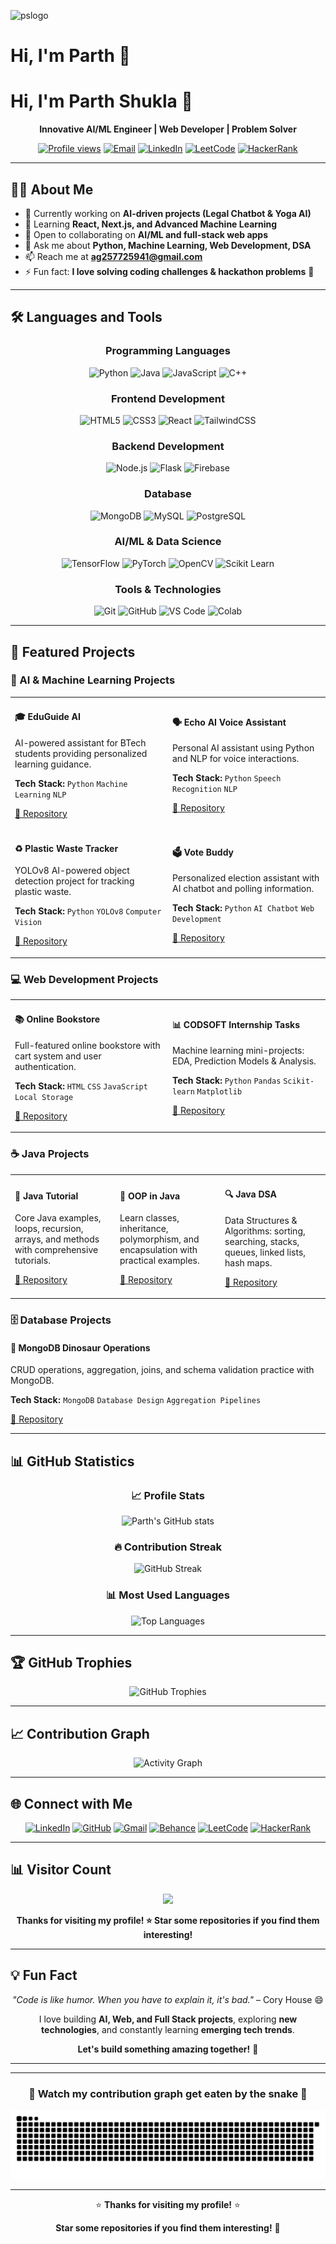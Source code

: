 ![pslogo](https://github.com/user-attachments/assets/03a78011-5d69-4d12-a984-38f8607a31c6)


# Hi, I'm Parth 👋

# Hi, I'm Parth Shukla 👋

<div align="center">
  
  **Innovative AI/ML Engineer | Web Developer | Problem Solver**
  
  [![Profile views](https://komarev.com/ghpvc/?username=Parth-ctrl490&label=Profile%20views&color=0e75b6&style=flat)](https://github.com/Parth-ctrl490)
  [![Email](https://img.shields.io/badge/Email-Contact-red?style=flat&logo=gmail)](mailto:2k23.psitaiml2310215@gmail.com)
  [![LinkedIn](https://img.shields.io/badge/LinkedIn-Connect-blue?style=flat&logo=linkedin)](https://www.linkedin.com/in/parth-shukla-0b5a57287)
  [![LeetCode](https://img.shields.io/badge/LeetCode-Profile-orange?style=flat&logo=leetcode)](https://leetcode.com/your-profile)
  [![HackerRank](https://img.shields.io/badge/HackerRank-Profile-green?style=flat&logo=hackerrank)](https://www.hackerrank.com/your-profile)

</div>

---

## 🙋‍♂️ About Me

- 🔭 Currently working on **AI-driven projects (Legal Chatbot & Yoga AI)**
- 🌱 Learning **React, Next.js, and Advanced Machine Learning**
- 👯 Open to collaborating on **AI/ML and full-stack web apps**
- 💬 Ask me about **Python, Machine Learning, Web Development, DSA**
- 📫 Reach me at **ag257725941@gmail.com**
- ⚡ Fun fact: **I love solving coding challenges & hackathon problems** 🚀

---

## 🛠️ Languages and Tools

<div align="center">

### Programming Languages
![Python](https://img.shields.io/badge/Python-3776AB?style=for-the-badge&logo=python&logoColor=white)
![Java](https://img.shields.io/badge/Java-ED8B00?style=for-the-badge&logo=openjdk&logoColor=white)
![JavaScript](https://img.shields.io/badge/JavaScript-F7DF1E?style=for-the-badge&logo=javascript&logoColor=black)
![C++](https://img.shields.io/badge/C++-00599C?style=for-the-badge&logo=cplusplus&logoColor=white)

### Frontend Development
![HTML5](https://img.shields.io/badge/HTML5-E34F26?style=for-the-badge&logo=html5&logoColor=white)
![CSS3](https://img.shields.io/badge/CSS3-1572B6?style=for-the-badge&logo=css3&logoColor=white)
![React](https://img.shields.io/badge/React-20232A?style=for-the-badge&logo=react&logoColor=61DAFB)
![TailwindCSS](https://img.shields.io/badge/Tailwind_CSS-38B2AC?style=for-the-badge&logo=tailwind-css&logoColor=white)

### Backend Development
![Node.js](https://img.shields.io/badge/Node.js-43853D?style=for-the-badge&logo=node.js&logoColor=white)
![Flask](https://img.shields.io/badge/Flask-000000?style=for-the-badge&logo=flask&logoColor=white)
![Firebase](https://img.shields.io/badge/Firebase-039BE5?style=for-the-badge&logo=Firebase&logoColor=white)

### Database
![MongoDB](https://img.shields.io/badge/MongoDB-4EA94B?style=for-the-badge&logo=mongodb&logoColor=white)
![MySQL](https://img.shields.io/badge/MySQL-00000F?style=for-the-badge&logo=mysql&logoColor=white)
![PostgreSQL](https://img.shields.io/badge/PostgreSQL-316192?style=for-the-badge&logo=postgresql&logoColor=white)

### AI/ML & Data Science
![TensorFlow](https://img.shields.io/badge/TensorFlow-FF6F00?style=for-the-badge&logo=tensorflow&logoColor=white)
![PyTorch](https://img.shields.io/badge/PyTorch-EE4C2C?style=for-the-badge&logo=pytorch&logoColor=white)
![OpenCV](https://img.shields.io/badge/OpenCV-27338e?style=for-the-badge&logo=OpenCV&logoColor=white)
![Scikit Learn](https://img.shields.io/badge/scikit_learn-F7931E?style=for-the-badge&logo=scikit-learn&logoColor=white)

### Tools & Technologies
![Git](https://img.shields.io/badge/GIT-E44C30?style=for-the-badge&logo=git&logoColor=white)
![GitHub](https://img.shields.io/badge/GitHub-100000?style=for-the-badge&logo=github&logoColor=white)
![VS Code](https://img.shields.io/badge/VS_Code-0078d4?style=for-the-badge&logo=visual%20studio%20code&logoColor=white)
![Colab](https://img.shields.io/badge/Colab-F9AB00?style=for-the-badge&logo=googlecolab&color=525252)

</div>

---

## 🚀 Featured Projects

### 🤖 AI & Machine Learning Projects

<table>
<tr>
<td width="50%">


#### 🎓 EduGuide AI
AI-powered assistant for BTech students providing personalized learning guidance.

**Tech Stack:** `Python` `Machine Learning` `NLP`

[🔗 Repository](https://github.com/Parth-ctrl490/EduGuide-AI)

</td>
<td width="50%">

#### 🗣️ Echo AI Voice Assistant
Personal AI assistant using Python and NLP for voice interactions.

**Tech Stack:** `Python` `Speech Recognition` `NLP`

[🔗 Repository](https://github.com/Parth-ctrl490/Echo-Assistant)

</td>
</tr>
<tr>
<td width="50%">

#### ♻️ Plastic Waste Tracker
YOLOv8 AI-powered object detection project for tracking plastic waste.

**Tech Stack:** `Python` `YOLOv8` `Computer Vision`

[🔗 Repository](https://github.com/Parth-ctrl490/Plastic-Waste-Tracker)

</td>
<td width="50%">

#### 🗳️ Vote Buddy
Personalized election assistant with AI chatbot and polling information.

**Tech Stack:** `Python` `AI Chatbot` `Web Development`

[🔗 Repository](https://github.com/Parth-ctrl490/Vote-Buddy)

</td>
</tr>
</table>

### 💻 Web Development Projects

<table>
<tr>
<td width="50%">

#### 📚 Online Bookstore
Full-featured online bookstore with cart system and user authentication.

**Tech Stack:** `HTML` `CSS` `JavaScript` `Local Storage`

[🔗 Repository](https://github.com/Parth-ctrl490/bookstore)

</td>
<td width="50%">

#### 📊 CODSOFT Internship Tasks
Machine learning mini-projects: EDA, Prediction Models & Analysis.

**Tech Stack:** `Python` `Pandas` `Scikit-learn` `Matplotlib`

[🔗 Repository](https://github.com/Parth-ctrl490/CODSOFT)

</td>
</tr>
</table>

### ☕ Java Projects

<table>
<tr>
<td width="33%">

#### 📖 Java Tutorial
Core Java examples, loops, recursion, arrays, and methods with comprehensive tutorials.

[🔗 Repository](https://github.com/Parth-ctrl490/Java-Tutorial)

</td>
<td width="33%">

#### 🎯 OOP in Java
Learn classes, inheritance, polymorphism, and encapsulation with practical examples.

[🔗 Repository](https://github.com/Parth-ctrl490/OOPS-in-Java)

</td>
<td width="33%">

#### 🔍 Java DSA
Data Structures & Algorithms: sorting, searching, stacks, queues, linked lists, hash maps.

[🔗 Repository](https://github.com/Parth-ctrl490/Java-DSA)

</td>
</tr>
</table>

### 🗄️ Database Projects

#### 🦕 MongoDB Dinosaur Operations
CRUD operations, aggregation, joins, and schema validation practice with MongoDB.

**Tech Stack:** `MongoDB` `Database Design` `Aggregation Pipelines`

[🔗 Repository](https://github.com/Parth-ctrl490/MongoDB)

---

## 📊 GitHub Statistics

<div align="center">

### 📈 Profile Stats
![Parth's GitHub stats](https://github-readme-stats.vercel.app/api?username=Parth-ctrl490&show_icons=true&theme=tokyonight&hide_border=true&include_all_commits=true&count_private=true)

### 🔥 Contribution Streak
![GitHub Streak](https://github-readme-streak-stats.herokuapp.com/?user=Parth-ctrl490&theme=tokyonight&hide_border=true)

### 📊 Most Used Languages
![Top Languages](https://github-readme-stats.vercel.app/api/top-langs/?username=Parth-ctrl490&layout=compact&theme=tokyonight&hide_border=true&langs_count=8)

</div>

---

## 🏆 GitHub Trophies

<div align="center">

![GitHub Trophies](https://github-profile-trophy.vercel.app/?username=Parth-ctrl490&theme=tokyonight&no-frame=true&no-bg=false&margin-w=4)

</div>

---

## 📈 Contribution Graph

<div align="center">

![Activity Graph](https://github-readme-activity-graph.vercel.app/graph?username=Parth-ctrl490&bg_color=1a1b27&color=be90f2&line=638fda&point=35aea1&area=true&hide_border=true)

</div>

---

## 🌐 Connect with Me

<div align="center">

[![LinkedIn](https://img.shields.io/badge/LinkedIn-0077B5?style=for-the-badge&logo=linkedin&logoColor=white)](https://www.linkedin.com/in/parth-shukla-0b5a57287)
[![GitHub](https://img.shields.io/badge/GitHub-100000?style=for-the-badge&logo=github&logoColor=white)](https://github.com/Parth-ctrl490)
[![Gmail](https://img.shields.io/badge/Gmail-D14836?style=for-the-badge&logo=gmail&logoColor=white)](mailto:ag257725941@gmail.com)
[![Behance](https://img.shields.io/badge/Behance-1769FF?style=for-the-badge&logo=behance&logoColor=white)](https://behance.net/)
[![LeetCode](https://img.shields.io/badge/LeetCode-000000?style=for-the-badge&logo=LeetCode&logoColor=#d16c06)](https://leetcode.com/)
[![HackerRank](https://img.shields.io/badge/HackerRank-2EC866?style=for-the-badge&logo=HackerRank&logoColor=white)](https://www.hackerrank.com/)

</div>

---

## 📊 Visitor Count

<div align="center">

[![](https://visitcount.itsvg.in/api?id=Parth-ctrl490&icon=2&color=6)](https://visitcount.itsvg.in)

**Thanks for visiting my profile! ⭐ Star some repositories if you find them interesting!**

</div>

---

## 💡 Fun Fact

<div align="center">

*"Code is like humor. When you have to explain it, it's bad."* – Cory House 😄

I love building **AI, Web, and Full Stack projects**, exploring **new technologies**, and constantly learning **emerging tech trends**.

**Let's build something amazing together!** 🚀

</div>

---

<div align="center">

---

<div align="center">

### 🐍 Watch my contribution graph get eaten by the snake 🐍

<picture>
  <source media="(prefers-color-scheme: dark)" srcset="https://raw.githubusercontent.com/Parth-ctrl490/Parth-ctrl490/output/github-contribution-grid-snake-dark.svg">
  <source media="(prefers-color-scheme: light)" srcset="https://raw.githubusercontent.com/Parth-ctrl490/Parth-ctrl490/output/github-contribution-grid-snake.svg">
  <img alt="github contribution grid snake animation" src="https://raw.githubusercontent.com/Parth-ctrl490/Parth-ctrl490/output/github-contribution-grid-snake.svg">
</picture>

</div>

---

<div align="center">

⭐ **Thanks for visiting my profile!** ⭐

**Star some repositories if you find them interesting!** 🌟

</div>
